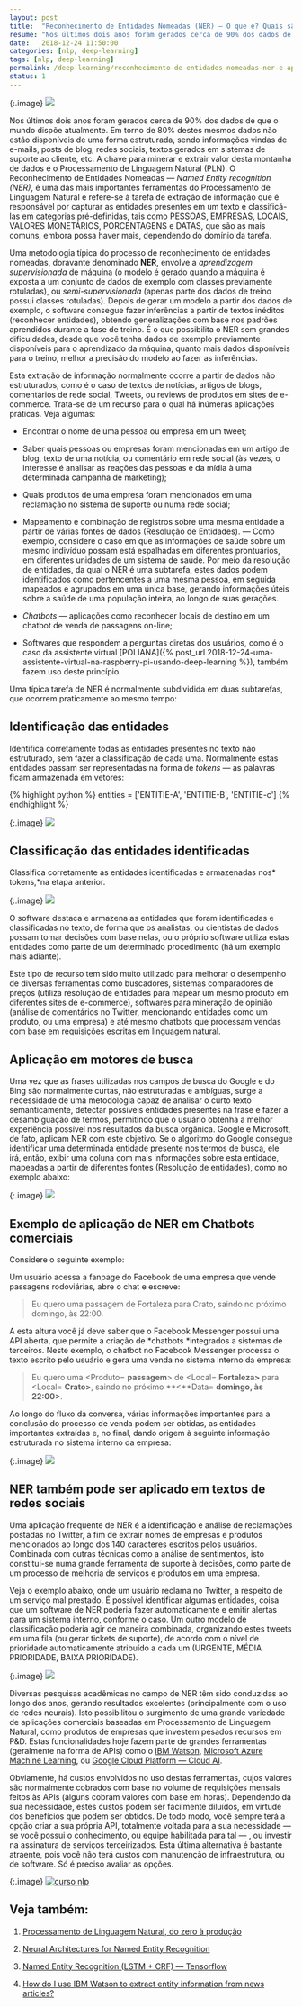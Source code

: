 ```yaml
---
layout: post
title:  "Reconhecimento de Entidades Nomeadas (NER) — O que é? Quais são as aplicações?"
resume: "Nos últimos dois anos foram gerados cerca de 90% dos dados de que o mundo dispõe atualmente. Em torno de 80% destes mesmos dados não estão disponíveis de uma forma estruturada, sendo informações vindas de e-mails, posts de blog, redes sociais, textos gerados em sistemas de suporte ao cliente, etc."
date:   2018-12-24 11:50:00
categories: [nlp, deep-learning]
tags: [nlp, deep-learning]
permalink: /deep-learning/reconhecimento-de-entidades-nomeadas-ner-e-aplicacoes
status: 1
---
```


{:.image}
![](/assets/img/reconhecimento-de-entidades-nomeadas-ner-e-aplicacoes.png)

Nos últimos dois anos foram gerados cerca de 90% dos dados de que o mundo dispõe atualmente. Em torno de 80% destes mesmos dados não estão disponíveis de uma forma estruturada, sendo informações vindas de e-mails, posts de blog, redes sociais, textos gerados em sistemas de suporte ao cliente, etc. A chave para minerar e extrair valor desta montanha de dados é o Processamento de Linguagem Natural (PLN). O Reconhecimento de Entidades Nomeadas — *Named Entity recognition (NER)*, é uma das mais importantes ferramentas do Processamento de Linguagem Natural e refere-se à tarefa de extração de informação que é responsável por capturar as entidades presentes em um texto e classificá-las em categorias pré-definidas, tais como PESSOAS, EMPRESAS, LOCAIS, VALORES MONETÁRIOS, PORCENTAGENS e DATAS, que são as mais comuns, embora possa haver mais, dependendo do domínio da tarefa.

Uma metodologia típica do processo de reconhecimento de entidades nomeadas, doravante denominado **NER**, envolve a *aprendizagem supervisionada* de máquina (o modelo é gerado quando a máquina é exposta a um conjunto de dados de exemplo com classes previamente rotuladas), ou *semi-supervisionada* (apenas parte dos dados de treino possui classes rotuladas). Depois de gerar um modelo a partir dos dados de exemplo, o software consegue fazer inferências a partir de textos inéditos (reconhecer entidades), obtendo generalizações com base nos padrões aprendidos durante a fase de treino. É o que possibilita o NER sem grandes dificuldades, desde que você tenha dados de exemplo previamente disponíveis para o aprendizado da máquina, quanto mais dados disponíveis para o treino, melhor a precisão do modelo ao fazer as inferências.

Esta extração de informação normalmente ocorre a partir de dados não estruturados, como é o caso de textos de notícias, artigos de blogs, comentários de rede social, Tweets, ou reviews de produtos em sites de e-commerce. Trata-se de um recurso para o qual há inúmeras aplicações práticas. Veja algumas:

* Encontrar o nome de uma pessoa ou empresa em um tweet;

* Saber quais pessoas ou empresas foram mencionadas em um artigo de blog, texto de uma notícia, ou comentário em rede social (às vezes, o interesse é analisar as reações das pessoas e da mídia à uma determinada campanha de marketing);

* Quais produtos de uma empresa foram mencionados em uma reclamação no sistema de suporte ou numa rede social;

* Mapeamento e combinação de registros sobre uma mesma entidade a partir de várias fontes de dados (Resolução de Entidades). — Como exemplo, considere o caso em que as informações de saúde sobre um mesmo indivíduo possam está espalhadas em diferentes prontuários, em diferentes unidades de um sistema de saúde. Por meio da resolução de entidades, da qual o NER é uma subtarefa, estes dados podem identificados como pertencentes a uma mesma pessoa, em seguida mapeados e agrupados em uma única base, gerando informações úteis sobre a saúde de uma população inteira, ao longo de suas gerações.

* *Chatbots* — aplicações como reconhecer locais de destino em um chatbot de venda de passagens on-line;

* Softwares que respondem a perguntas diretas dos usuários, como é o caso da assistente virtual [POLIANA]({% post_url 2018-12-24-uma-assistente-virtual-na-raspberry-pi-usando-deep-learning %}), também fazem uso deste princípio.

Uma típica tarefa de NER é normalmente subdividida em duas subtarefas, que ocorrem praticamente ao mesmo tempo:

## Identificação das entidades

Identifica corretamente todas as entidades presentes no texto não estruturado, sem fazer a classificação de cada uma. Normalmente estas entidades passam ser representadas na forma de *tokens* — as palavras ficam armazenada em vetores:

{% highlight python %}
entities = ['ENTITIE-A', 'ENTITIE-B', 'ENTITIE-c']
{% endhighlight %}

{:.image}
![](https://cdn-images-1.medium.com/max/2000/1*ib5bGoWeBvF3Ju2V9HA-vg.png)

## Classificação das entidades identificadas

Classifica corretamente as entidades identificadas e armazenadas nos* tokens,*na etapa anterior.

{:.image}
![](https://cdn-images-1.medium.com/max/2000/1*lCbg3dIKIpKejzFmcCqQrA.png)

O software destaca e armazena as entidades que foram identificadas e classificadas no texto, de forma que os analistas, ou cientistas de dados possam tomar decisões com base nelas, ou o próprio software utiliza estas entidades como parte de um determinado procedimento (há um exemplo mais adiante).

Este tipo de recurso tem sido muito utilizado para melhorar o desempenho de diversas ferramentas como buscadores, sistemas comparadores de preços (utiliza resolução de entidades para mapear um mesmo produto em diferentes sites de e-commerce), softwares para mineração de opinião (análise de comentários no Twitter, mencionando entidades como um produto, ou uma empresa) e até mesmo chatbots que processam vendas com base em requisições escritas em linguagem natural.

## Aplicação em motores de busca

Uma vez que as frases utilizadas nos campos de busca do Google e do Bing são normalmente curtas, não estruturadas e ambíguas, surge a necessidade de uma metodologia capaz de analisar o curto texto semanticamente, detectar possíveis entidades presentes na frase e fazer a desambiguação de termos, permitindo que o usuário obtenha a melhor experiência possível nos resultados da busca orgânica. Google e Microsoft, de fato, aplicam NER com este objetivo. Se o algoritmo do Google consegue identificar uma determinada entidade presente nos termos de busca, ele irá, então, exibir uma coluna com mais informações sobre esta entidade, mapeadas a partir de diferentes fontes (Resolução de entidades), como no exemplo abaixo:

{:.image}
![](https://cdn-images-1.medium.com/max/2000/1*3HN_XLK6MzjkbwbmXWrzAw.png)

## Exemplo de aplicação de NER em Chatbots comerciais

Considere o seguinte exemplo:

Um usuário acessa a fanpage do Facebook de uma empresa que vende passagens rodoviárias, abre o chat e escreve:

> Eu quero uma passagem de Fortaleza para Crato, saindo no próximo domingo, às 22:00.

A esta altura você já deve saber que o Facebook Messenger possui uma API aberta, que permite a criação de *chatbots *integrados a sistemas de terceiros. Neste exemplo, o chatbot no Facebook Messenger processa o texto escrito pelo usuário e gera uma venda no sistema interno da empresa:

> Eu quero uma <Produto= **passagem**> de <Local= **Fortaleza>** para <Local= **Crato>**, saindo no próximo **<**Data= **domingo, às 22:00>**.

Ao longo do fluxo da conversa, várias informações importantes para a conclusão do processo de venda podem ser obtidas, as entidades importantes extraídas e, no final, dando origem à seguinte informação estruturada no sistema interno da empresa:

{:.image}
![](https://cdn-images-1.medium.com/max/2000/1*UCZjvumbXPR3KnIhjuhDLA.png)

## NER também pode ser aplicado em textos de redes sociais

Uma aplicação frequente de NER é a identificação e análise de reclamações postadas no Twitter, a fim de extrair nomes de empresas e produtos mencionados ao longo dos 140 caracteres escritos pelos usuários. Combinada com outras técnicas como a análise de sentimentos, isto constitui-se numa grande ferramenta de suporte à decisões, como parte de um processo de melhoria de serviços e produtos em uma empresa.

Veja o exemplo abaixo, onde um usuário reclama no Twitter, a respeito de um serviço mal prestado. É possível identificar algumas entidades, coisa que um software de NER poderia fazer automaticamente e emitir alertas para um sistema interno, conforme o caso. Um outro modelo de classificação poderia agir de maneira combinada, organizando estes tweets em uma fila (ou gerar tickets de suporte), de acordo com o nível de prioridade automaticamente atribuído a cada um (URGENTE, MÉDIA PRIORIDADE, BAIXA PRIORIDADE).

{:.image}
![](https://cdn-images-1.medium.com/max/2000/1*LcdllcOREIE7ezVjlvfSdA.png)

Diversas pesquisas acadêmicas no campo de NER têm sido conduzidas ao longo dos anos, gerando resultados excelentes (principalmente com o uso de redes neurais). Isto possibilitou o surgimento de uma grande variedade de aplicações comerciais baseadas em Processamento de Linguagem Natural, como produtos de empresas que investem pesados recursos em P&D. Estas funcionalidades hoje fazem parte de grandes ferramentas (geralmente na forma de APIs) como o [IBM Watson](https://www.ibm.com/watson/br-pt/), [Microsoft Azure Machine Learning](https://azure.microsoft.com/pt-br/services/machine-learning-studio/), ou [Google Cloud Platform — Cloud AI](https://cloud.google.com/products/machine-learning/?hl=pt-br).

Obviamente, há custos envolvidos no uso destas ferramentas, cujos valores são normalmente cobrados com base no volume de requisições mensais feitos às APIs (alguns cobram valores com base em horas). Dependendo da sua necessidade, estes custos podem ser facilmente diluídos, em virtude dos benefícios que podem ser obtidos. De todo modo, você sempre terá a opção criar a sua própria API, totalmente voltada para a sua necessidade — se você possui o conhecimento, ou equipe habilitada para tal — , ou investir na assinatura de serviços terceirizados. Esta última alternativa é bastante atraente, pois você não terá custos com manutenção de infraestrutura, ou de software. Só é preciso avaliar as opções.

{:.image}
[![curso nlp](/assets/img/curso-processamento-de-linguagem-natural.png)](https://www.udemy.com/course/processamento-de-linguagem-natural-do-zero-a-producao/?referralCode=58A9E255EE0A65ACF871)

## Veja também:

1. [Processamento de Linguagem Natural, do zero à produção](https://www.udemy.com/course/processamento-de-linguagem-natural-do-zero-a-producao/?referralCode=58A9E255EE0A65ACF871)

2. [Neural Architectures for Named Entity Recognition](http://neural%20architectures%20for%20named%20entity%20recognition/)

3. [Named Entity Recognition (LSTM + CRF) — Tensorflow](https://github.com/guillaumegenthial/sequence_tagging)

4. [How do I use IBM Watson to extract entity information from news articles?](https://www.oreilly.com/ideas/how-do-i-use-ibm-watson-to-extract-entity-information-from-news-articles)
